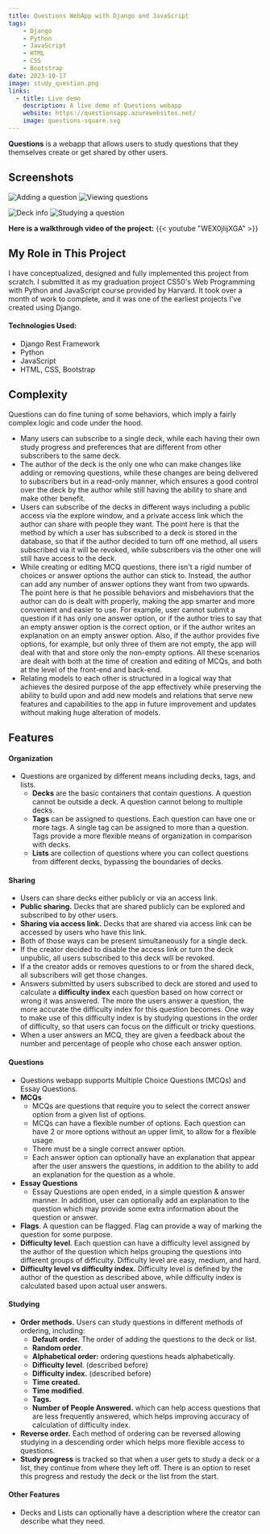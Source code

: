 ```yaml
---
title: Questions WebApp with Django and JavaScript
tags:
    - Django
    - Python
    - JavaScript
    - HTML
    - CSS
    - Bootstrap
date: 2023-10-17
image: study_question.png
links:
  - title: Live demo
    description: A live demo of Questions webapp
    website: https://questionsapp.azurewebsites.net/
    image: questions-square.svg
---
```


**Questions** is a webapp that allows users to study questions that they themselves create or get shared by other users.

## Screenshots
![Adding a question](add_question.png) ![Viewing questions](deck_questions.png) 

![Deck info](deck_info.png) ![Studying a question](study_question.png)

**Here is a walkthrough video of the project:**
{{< youtube "WEX0jIijXGA" >}}

## My Role in This Project
I have conceptualized, designed and fully implemented this project from scratch. I submitted it as my graduation project CS50's Web Programming with Python and JavaScript course provided by Harvard. It took over a month of work to complete, and it was one of the earliest projects I've created using Django.

#### Technologies Used:
- Django Rest Framework
- Python
- JavaScript
- HTML, CSS, Bootstrap

## Complexity
Questions can do fine tuning of some behaviors, which imply a fairly complex logic and code under the hood.
- Many users can subscribe to a single deck, while each having their own study progress and preferences that are different from other subscribers to the same deck.
- The author of the deck is the only one who can make changes like adding or removing questions, while these changes are being delivered to subscribers but in a read-only manner, which ensures a good control over the deck by the author while still having the ability to share and make other benefit.
- Users can subscribe of the decks in different ways including a public access via the explore window, and a private access link which the author can share with people they want. The point here is that the method by which a user has subscribed to a deck is stored in the database, so that if the author decided to turn off one method, all users subscribed via it will be revoked, while subscribers via the other one will still have access to the deck.
- While creating or editing MCQ questions, there isn't a rigid number of choices or answer options the author can stick to. Instead, the author can add any number of answer options they want from two upwards. The point here is that he possible behaviors and misbehaviors that the author can do is dealt with properly, making the app smarter and more convenient and easier to use. For example, user cannot submit a question if it has only one answer option, or if the author tries to say that an empty answer option is the correct option, or if the author writes an explanation on an empty answer option. Also, if the author provides five options, for example, but only three of them are not empty, the app will deal with that and store only the non-empty options. All these scenarios are dealt with both at the time of creation and editing of MCQs, and both at the level of the front-end and back-end.
- Relating models to each other is structured in a logical way that achieves the desired purpose of the app effectively while preserving the ability to build upon and add new models and relations that serve new features and capabilities to the app in future improvement and updates without making huge alteration of models.
## Features
#### Organization
- Questions are organized by different means including decks, tags, and lists.
	- **Decks** are the basic containers that contain questions. A question cannot be outside a deck. A question cannot belong to multiple decks.
	- **Tags** can be assigned to questions. Each question can have one or more tags. A single tag can be assigned to more than a question. Tags provide a more flexible means of organization in comparison with decks.
	- **Lists** are collection of questions where you can collect questions from different decks, bypassing the boundaries of decks.
#### Sharing
- Users can share decks either publicly or via an access link.
- **Public sharing.** Decks that are shared publicly can be explored and subscribed to by other users.
- **Sharing via access link.** Decks that are shared via access link can be accessed by users who have this link.
- Both of those ways can be present simultaneously for a single deck.
- If the creator decided to disable the access link or turn the deck unpublic, all users subscribed to this deck will be revoked.
- If a the creator adds or removes questions to or from the shared deck, all subscribers will get those changes.
- Answers submitted by users subscribed to deck are stored and used to calculate a **difficulty index** each question based on how correct or wrong it was answered. The more the users answer a question, the more accurate the difficulty index for this question becomes. One way to make use of this difficulty index is by studying questions in the order of difficulty, so that users can focus on the difficult or tricky questions.
- When a user answers an MCQ, they are given a feedback about the number and percentage of people who chose each answer option.
#### Questions
- Questions webapp supports Multiple Choice Questions (MCQs) and Essay Questions.
- **MCQs**
	- MCQs are questions that require you to select the correct answer option from a given list of options.
	- MCQs can have a flexible number of options. Each question can have 2 or more options without an upper limit, to allow for a flexible usage. 
	- There must be a single correct answer option.
	- Each answer option can optionally have an explanation that appear after the user answers the questions, in addition to the ability to add an explanation for the question as a whole.
- **Essay Questions**
	- Essay Questions are open ended, in a simple question & answer manner. In addition, user can optionally add an explanation to the question which may provide some extra information about the question or answer. 
- **Flags**. A question can be flagged. Flag can provide a way of marking the question for some purpose.
- **Difficulty level**. Each question can have a difficulty level assigned by the author of the question which helps grouping the questions into different groups of difficulty. Difficulty level are easy, medium, and hard. 
- **Difficulty level vs difficulty index.** Difficulty level is defined by the author of the question as described above, while difficulty index is calculated based upon actual user answers.
#### Studying
- **Order methods.** Users can study questions in different methods of ordering, including:
	- **Default order.** The order of adding the questions to the deck or list.
	- **Random order**.
	- **Alphabetical order:** ordering questions heads alphabetically.
	- **Difficulty level**. (described before)
	- **Difficulty index.** (described before)
	- **Time created.**
	- **Time modified**.
	- **Tags.**
	- **Number of People Answered.** which can help access questions that are less frequently answered, which helps improving accuracy of calculation of difficulty index.
- **Reverse order.** Each method of ordering can be reversed allowing studying in a descending order which helps more flexible access to questions. 
- **Study progress** is tracked so that when a user gets to study a deck or a list, they continue from where they left off. There is an option to reset this progress and restudy the deck or the list from the start.
#### Other Features
- Decks and Lists can optionally have a description where the creator can describe what they need.
